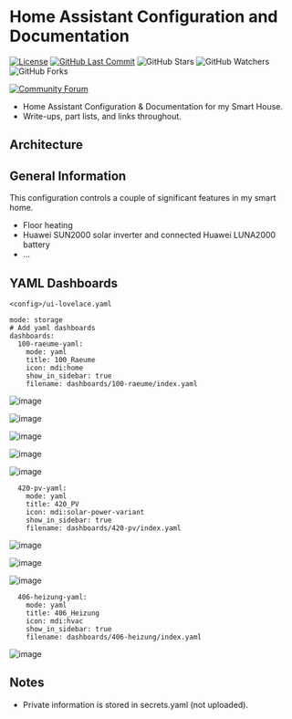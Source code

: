 # Home Assistant Configuration and Documentation

[![License][license-shield]](LICENSE.md) [![GitHub Last Commit][last-commit-shield]][commits] ![GitHub Stars][stars-shield] ![GitHub Watchers][watchers-shield] ![GitHub Forks][forks-shield]

[![Community Forum][forum-shield]][forum]

- Home Assistant Configuration &amp; Documentation for my Smart House.
- Write-ups, part lists, and links throughout.

## Architecture

## General Information

This configuration controls a couple of significant features in my smart home.

- Floor heating
- Huawei SUN2000 solar inverter and connected Huawei LUNA2000 battery
- ...

## YAML Dashboards

`<config>/ui-lovelace.yaml`

```
mode: storage
# Add yaml dashboards
dashboards:
  100-raeume-yaml:
    mode: yaml
    title: 100_Raeume
    icon: mdi:home
    show_in_sidebar: true
    filename: dashboards/100-raeume/index.yaml
```
![image](https://github.com/heinemannj/home-assistant-config/assets/3251642/ada412ce-bb80-4e03-9b6a-cf7c74f3349a)

![image](https://github.com/heinemannj/home-assistant-config/assets/3251642/50baf54d-ae9f-400c-82ef-9ee04917d75a)

![image](https://github.com/heinemannj/home-assistant-config/assets/3251642/2f43982e-ee10-496d-bc7e-aa0162d66bf2)

![image](https://github.com/heinemannj/home-assistant-config/assets/3251642/aeed7ec1-b295-4872-9b81-72358979fe08)

![image](https://github.com/heinemannj/home-assistant-config/assets/3251642/cef2c53a-f39a-4eab-ae40-4318cbcd0d27)

```
  420-pv-yaml:
    mode: yaml
    title: 420_PV
    icon: mdi:solar-power-variant
    show_in_sidebar: true
    filename: dashboards/420-pv/index.yaml
```

![image](https://github.com/heinemannj/home-assistant-config/assets/3251642/1f74c8b3-4caa-4148-bb3c-6f74de71a2fe)

![image](https://github.com/heinemannj/home-assistant-config/assets/3251642/8972daf9-6c6c-45e3-91de-e1f0b95071d0)

![image](https://github.com/heinemannj/home-assistant-config/assets/3251642/77ce04ce-9e0f-4c60-b371-eb90a84724d2)

```
  406-heizung-yaml:
    mode: yaml
    title: 406_Heizung
    icon: mdi:hvac
    show_in_sidebar: true
    filename: dashboards/406-heizung/index.yaml
 ```
![image](https://github.com/heinemannj/home-assistant-config/assets/3251642/d46d9e1c-89e3-47c7-b925-8fb9a69353ab)

## Notes

- Private information is stored in secrets.yaml (not uploaded).

[commits-shield]: https://img.shields.io/github/commit-activity/y/heinemannj/home-assistant-config.svg
[commits]: https://github.com/heinemannj/home-assistant-config/commits/master
[actions-shield]: https://github.com/heinemannj/home-assistant-config/workflows/Home%20Assistant%20CI/badge.svg
[actions]: https://github.com/heinemannj/home-assistant-config/actions
[contributors]: https://github.com/heinemannj/home-assistant-config/graphs/contributors
[discord-shield]: https://img.shields.io/discord/330944238910963714.svg
[discord]: https://discord.gg/c5DvZ4e
[forum-shield]: https://img.shields.io/badge/community-forum-brightgreen.svg
[forum]: https://community.home-assistant.io/?u=heinemannj
[heinemannj]: https://github.com/heinemannj
[travis-shield]: https://travis-ci.org/heinemannj/home-assistant-config.svg?branch=master
[travis]: https://travis-ci.org/heinemannj/home-assistant-config
[home-assistant]: https://home-assistant.io
[issue]: https://github.com/heinemannj/home-assistant-config/issues
[license-shield]: https://img.shields.io/badge/license-MIT-green.svg
[maintenance-shield]: https://img.shields.io/maintenance/yes/2023.svg
[last-commit-shield]: https://img.shields.io/github/last-commit/heinemannj/home-assistant-config.svg
[stars-shield]: https://img.shields.io/github/stars/heinemannj/home-assistant-config.svg?style=social&label=Stars
[forks-shield]: https://img.shields.io/github/forks/heinemannj/home-assistant-config.svg?style=social&label=Forks
[watchers-shield]: https://img.shields.io/github/watchers/heinemannj/home-assistant-config.svg?style=social&label=Watchers
[black-duck-shield]: https://copilot.blackducksoftware.com/github/repos/heinemannj/home-assistant-config/branches/master/badge-risk.svg
[black-duck]: https://copilot.blackducksoftware.com/github/repos/heinemannj/home-assistant-config/branches/master/
